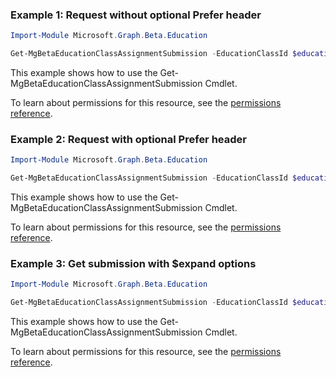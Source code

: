 ### Example 1: Request without optional Prefer header

```powershellImport-Module Microsoft.Graph.Beta.Education

Get-MgBetaEducationClassAssignmentSubmission -EducationClassId $educationClassId -EducationAssignmentId $educationAssignmentId -EducationSubmissionId $educationSubmissionId
```
This example shows how to use the Get-MgBetaEducationClassAssignmentSubmission Cmdlet.
To learn about permissions for this resource, see the [permissions reference](/graph/permissions-reference).

### Example 2: Request with optional Prefer header

```powershellImport-Module Microsoft.Graph.Beta.Education

Get-MgBetaEducationClassAssignmentSubmission -EducationClassId $educationClassId -EducationAssignmentId $educationAssignmentId -EducationSubmissionId $educationSubmissionId
```
This example shows how to use the Get-MgBetaEducationClassAssignmentSubmission Cmdlet.
To learn about permissions for this resource, see the [permissions reference](/graph/permissions-reference).

### Example 3: Get submission with $expand options

```powershellImport-Module Microsoft.Graph.Beta.Education

Get-MgBetaEducationClassAssignmentSubmission -EducationClassId $educationClassId -EducationAssignmentId $educationAssignmentId -EducationSubmissionId $educationSubmissionId -ExpandProperty "*"
```
This example shows how to use the Get-MgBetaEducationClassAssignmentSubmission Cmdlet.
To learn about permissions for this resource, see the [permissions reference](/graph/permissions-reference).

